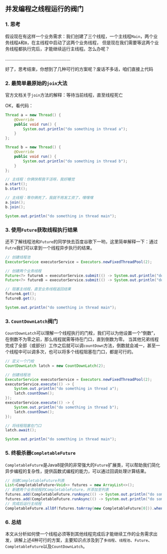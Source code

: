 ## 并发编程之线程运行的阀门

### 1. 思考

假设现在有这样一个业务需求：我们创建了三个线程，一个主线程`Main`，两个业务线程`A`和`B`，在主线程中启动了这两个业务线程，
但是现在我们需要等这两个业务线程都执行完后，才能继续运行主线程。怎么办呢？

....................................................

好了，思考结束，你想到了几种可行的方案呢？废话不多话，咱们直接上代码

### 2. 最简单最原始的`join`大法

官方文档关于`join`方法的解释：等待当前线程，直至线程死亡

OK，看代码：

``` java
Thread a = new Thread() {
    @Override
    public void run() {
        System.out.println("do something in thread a");
    }
};

Thread b = new Thread() {
    @Override
    public void run() {
        System.out.println("do something in thread b");
    }
};

// 主线程：你俩快帮我干活呀，我好睡觉
a.start();
b.start();

// 主线程：等你俩死了，我就不用发工资了，嘿嘿嘿
a.join();
b.join();

System.out.println("do something in thread main");
```

### 3. 使用`Future`获取线程执行结果

还不了解线程池和`Future`的同学快去百度谷歌下一哟，这里简单解释一下：通过`Futre`我们可以拿到一个线程异步执行的结果。

``` java
// 创建线程池
ExecutorService executorService = Executors.newFixedThreadPool(2);

// 创建两个业务线程
Future<?> futureA = executorService.submit(() -> System.out.println("do something in thread a"));
Future<?> futureB = executorService.submit(() -> System.out.println("do something in thread b"));

// 阻塞主线程，直至业务线程返回结果
futureA.get();
futureB.get();

System.out.println("do something in thread main");
```

### 3. `CountDownLatch`阀门

`CountDownLatch`可以理解一个线程执行的门栓，我们可以为他设置一个“倒数”，在倒数不为零之前，那么线程就需等待在门口，直到倒数为零。
当其他兄弟线程完成了全部（或部分）工作之后就可以调`countDown`方法，倒数就会减一，甚至一个线程中可以调多次，也可以将多个线程阻塞在门口，都是可行的。

``` java
// 定义一个门栓
CountDownLatch latch = new CountDownLatch(2);

// 创建线程池
ExecutorService executorService = Executors.newFixedThreadPool(2);
executorService.execute(() -> {
    System.out.println("do something in thread a");
    latch.countDown();
});
executorService.execute(() -> {
    System.out.println("do something in thread b");
    latch.countDown();
});

// 将线程阻塞在门口
latch.await();

System.out.println("do something in thread main");
```

### 5. 终极杀器`CompletableFuture`

`CompletableFuture`是Java8提供的非常强大的`Future`扩展类，可以帮助我们简化异步编程的复杂性，提供函数式编程的能力，可以通过回调处理计算结果。

``` java
// 创建CompletableFuture列表
List<CompletableFuture<Void>> futures = new ArrayList<>();
// 新建两个业务线程的CompletableFuture，并添加至列表
futures.add(CompletableFuture.runAsync(() -> System.out.println("do something in thread a")));
futures.add(CompletableFuture.runAsync(() -> System.out.println("do something in thread b")));
// 完成后运行主线程
CompletableFuture.allOf(futures.toArray(new CompletableFuture[0])).whenComplete((aVoid, throwable) -> System.out.println("do something in thread main"));
```

### 6. 总结

本文从分析如何使一个线程必须等到其他线程完成后才能继续工作的业务需求出发，讲解上述4种可行的方案，主要知识点涉及到了`多线程`、`线程池`、`Future`、`CompletableFuture`以及`CountDownLatch`。
